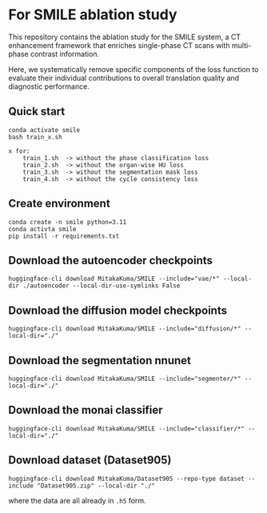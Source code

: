 # For SMILE ablation study

This repository contains the ablation study for the SMILE system, a CT enhancement framework that enriches single-phase CT scans with multi-phase contrast information.

Here, we systematically remove specific components of the loss function to evaluate their individual contributions to overall translation quality and diagnostic performance.

## Quick start
```
conda activate smile
bash train_x.sh

x for:
    train_1.sh  -> without the phase classification loss
    train_2.sh  -> without the organ-wise HU loss
    train_3.sh  -> without the segmentation mask loss
    train_4.sh  -> without the cycle consistency loss
```

## Create environment
```
conda create -n smile python=3.11
conda activta smile
pip install -r requirements.txt
```


## Download the autoencoder checkpoints
```
huggingface-cli download MitakaKuma/SMILE --include="vae/*" --local-dir ./autoencoder --local-dir-use-symlinks False
```

## Download the diffusion model checkpoints
```
huggingface-cli download MitakaKuma/SMILE --include="diffusion/*" --local-dir="./"
```

## Download the segmentation nnunet
```
huggingface-cli download MitakaKuma/SMILE --include="segmenter/*" --local-dir="./"
```

## Download the monai classifier
```
huggingface-cli download MitakaKuma/SMILE --include="classifier/*" --local-dir="./"
```


## Download dataset (Dataset905)
```
huggingface-cli download MitakaKuma/Dataset905 --repo-type dataset --include "Dataset905.zip" --local-dir "./"
```

where the data are all already in `.h5` form.